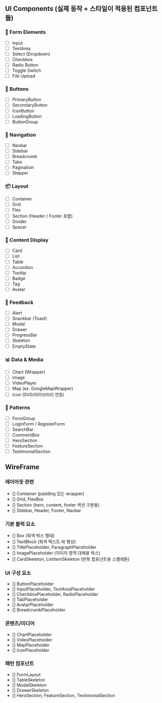 ## UI Components (실제 동작 + 스타일이 적용된 컴포넌트들)
### 🧱 Form Elements
- [ ] Input
- [ ] TextArea
- [ ] Select (Dropdown)
- [ ] Checkbox
- [ ] Radio Button
- [ ] Toggle Switch
- [ ] File Upload

### 🔘 Buttons
- [ ] PrimaryButton
- [ ] SecondaryButton
- [ ] IconButton
- [ ] LoadingButton
- [ ] ButtonGroup

### 🧭 Navigation
- [ ] Navbar
- [ ] Sidebar
- [ ] Breadcrumb
- [ ] Tabs
- [ ] Pagination
- [ ] Stepper

### 📦 Layout
- [ ] Container
- [ ] Grid
- [ ] Flex
- [ ] Section (Header / Footer 포함)
- [ ] Divider
- [ ] Spacer

### 📄 Content Display
- [ ] Card
- [ ] List
- [ ] Table
- [ ] Accordion
- [ ] Tooltip
- [ ] Badge
- [ ] Tag
- [ ] Avatar

### 📢 Feedback
- [ ] Alert
- [ ] Snackbar (Toast)
- [ ] Modal
- [ ] Drawer
- [ ] ProgressBar
- [ ] Skeleton
- [ ] EmptyState

### 📊 Data & Media
- [ ] Chart (Wrapper)
- [ ] Image
- [ ] VideoPlayer
- [ ] Map (ex. GoogleMapWrapper)
- [ ] Icon (SVG/라이브러리 연동)

### 🧩 Patterns
- [ ] FormGroup
- [ ] LoginForm / RegisterForm
- [ ] SearchBar
- [ ] CommentBox
- [ ] HeroSection
- [ ] FeatureSection
- [ ] TestimonialSection

## WireFrame
### 레이아웃 관련
- [] Container (padding 있는 wrapper)
- [] Grid, FlexBox
- [] Section (hero, content, footer 섹션 구분용)
- [] Sidebar, Header, Footer, Navbar

### 기본 블럭 요소
- [] Box (회색 박스 형태)
- [] TextBlock (회색 텍스트 바 형상)
- [] TitlePlaceholder, ParagraphPlaceholder
- [] ImagePlaceholder (이미지 영역 대체용 박스)
- [] CardSkeleton, ListItemSkeleton (반복 컴포넌트용 스켈레톤)

### UI 구성 요소
- [] ButtonPlaceholder
- [] InputPlaceholder, TextAreaPlaceholder
- [] CheckboxPlaceholder, RadioPlaceholder
- [] TabPlaceholder
- [] AvatarPlaceholder
- [] BreadcrumbPlaceholder

### 콘텐츠/미디어
- [] ChartPlaceholder
- [] VideoPlaceholder
- [] MapPlaceholder
- [] IconPlaceholder

### 패턴 컴포넌트
- [] FormLayout
- [] TableSkeleton
- [] ModalSkeleton
- [] DrawerSkeleton
- [] HeroSection, FeatureSection, TestimonialSection